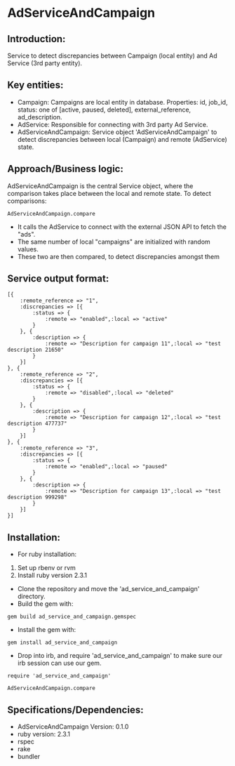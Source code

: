 # AdServiceAndCampaign

## Introduction:
Service to detect discrepancies between Campaign (local entity) and Ad Service (3rd party entity).

## Key entities:
- Campaign: Campaigns are local entity in database. Properties: id, job_id, status: one of [active, paused, deleted], external_reference, ad_description.
- AdService: Responsible for connecting with 3rd party Ad Service.
- AdServiceAndCampaign: Service object 'AdServiceAndCampaign' to detect discrepancies between local (Campaign) and remote (AdService) state.

## Approach/Business logic:
AdServiceAndCampaign is the central Service object, where the comparison takes place between the local and remote state. To detect comparisons:

```
AdServiceAndCampaign.compare
``` 

- It calls the AdService to connect with the external JSON API to fetch the "ads".
- The same number of local "campaigns" are initialized with random values.
- These two are then compared, to detect discrepancies amongst them

## Service output format:
	
```
[{
    :remote_reference => "1",
    :discrepancies => [{
        :status => {
            :remote => "enabled",:local => "active"
        }
    }, {
        :description => {
            :remote => "Description for campaign 11",:local => "test description 21650"
        }
    }]
}, {
    :remote_reference => "2",
    :discrepancies => [{
        :status => {
            :remote => "disabled",:local => "deleted"
        }
    }, {
        :description => {
            :remote => "Description for campaign 12",:local => "test description 477737"
        }
    }]
}, {
    :remote_reference => "3",
    :discrepancies => [{
        :status => {
            :remote => "enabled",:local => "paused"
        }
    }, {
        :description => {
            :remote => "Description for campaign 13",:local => "test description 999298"
        }
    }]
}]
```

## Installation:
- For ruby installation:
1. Set up rbenv or rvm
2. Install ruby version 2.3.1

- Clone the repository and move the 'ad_service_and_campaign' directory.
- Build the gem with:
```
gem build ad_service_and_campaign.gemspec
```

- Install the gem with:
```
gem install ad_service_and_campaign
```

- Drop into irb, and require 'ad_service_and_campaign' to make sure our irb session can use our gem.
```
require 'ad_service_and_campaign'

AdServiceAndCampaign.compare
```

## Specifications/Dependencies:
- AdServiceAndCampaign Version: 0.1.0
- ruby version: 2.3.1
- rspec
- rake
- bundler



